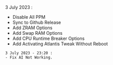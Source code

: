 3 July 2023 :
- Disable All PPM
- Sync to Github Release
- Add ZRAM Options
- Add Swap RAM Options
- Add CPU Runtime Breaker Options
- Add Activating Atlantis Tweak Without Reboot
~~~~~~~~~~~~~~~~
3 July 2023 - 23:20 :
- Fix AI Not Working.
